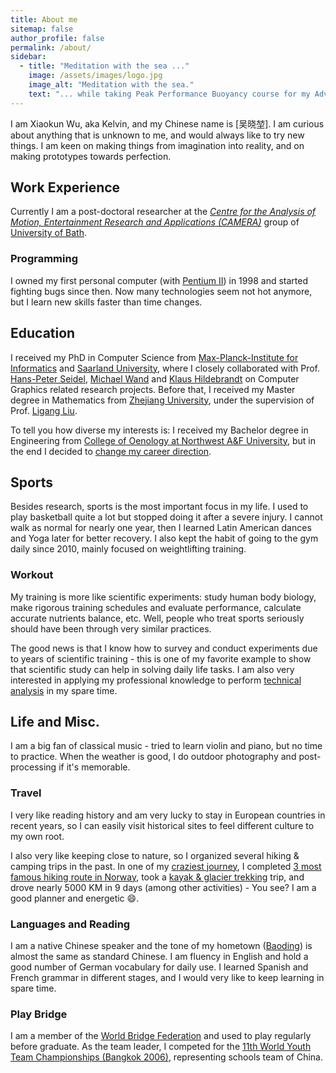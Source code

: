 ```yaml
---
title: About me
sitemap: false
author_profile: false
permalink: /about/
sidebar:
  - title: "Meditation with the sea ..."
    image: /assets/images/logo.jpg
    image_alt: "Meditation with the sea."
    text: "... while taking Peak Performance Buoyancy course for my Advanced Open Water Diver certification."
---
```

I am Xiaokun Wu, aka Kelvin, and my Chinese name is [吴晓堃].
I am curious about anything that is unknown to me, and would always like to try new things.
I am keen on making things from imagination into reality, and on making prototypes towards perfection.

## Work Experience
Currently I am a post-doctoral researcher at the [*Centre for the Analysis of Motion, Entertainment Research and Applications (CAMERA)*](https://www.camera.ac.uk/) group of [University of Bath](https://www.bath.ac.uk/).

### Programming
I owned my first personal computer (with [Pentium II](https://en.wikipedia.org/wiki/Pentium_II)) in 1998 and started fighting bugs since then.
Now many technologies seem not hot anymore, but I learn new skills faster than time changes.

## Education
I received my PhD in Computer Science from [Max-Planck-Institute for Informatics](https://www.mpi-inf.mpg.de/departments/computer-graphics/) and [Saarland University](https://www.uni-saarland.de/en/home.html), where I closely collaborated with Prof. [Hans-Peter Seidel](https://people.mpi-inf.mpg.de/~hpseidel/), [Michael Wand](http://www.staff.uni-mainz.de/wandm/) and [Klaus Hildebrandt](https://graphics.tudelft.nl/~klaus/) on Computer Graphics related research projects.
Before that, I received my Master degree in Mathematics from [Zhejiang University](http://www.zju.edu.cn/english/), under the supervision of Prof. [Ligang Liu](http://staff.ustc.edu.cn/~lgliu/).

To tell you how diverse my interests is: I received my Bachelor degree in Engineering from [College of Oenology at Northwest A&F University](http://wine.nwsuaf.edu.cn/), but in the end I decided to [change my career direction](/pages/about/why-not-wine).

## Sports
Besides research, sports is the most important focus in my life. I used to play basketball quite a lot but stopped doing it after a severe injury.
I cannot walk as normal for nearly one year, then I learned Latin American dances and Yoga later for better recovery.
I also kept the habit of going to the gym daily since 2010, mainly focused on weightlifting training.

### Workout
My training is more like scientific experiments: study human body biology, make rigorous training schedules and evaluate performance, calculate accurate nutrients balance, etc.
Well, people who treat sports seriously should have been through very similar practices.

The good news is that I know how to survey and conduct experiments due to years of scientific training - this is one of my favorite example to show that scientific study can help in solving daily life tasks.
I am also very interested in applying my professional knowledge to perform [technical analysis](/pages/about/clean_openpose.mp4) in my spare time.

## Life and Misc.
I am a big fan of classical music - tried to learn violin and piano, but no time to practice.
When the weather is good, I do outdoor photography and post-processing if it's memorable.

### Travel
I very like reading history and am very lucky to stay in European countries in recent years, so I can easily visit historical sites to feel different culture to my own root.

I also very like keeping close to nature, so I organized several hiking & camping trips in the past.
In one of my [craziest journey](https://drive.google.com/open?id=1PY-qpkwEc0V5hBueDGillzdWZcw&usp=sharing), I completed [3 most famous hiking route in Norway](/pages/about/norway_rocks.jpg), took a [kayak & glacier trekking](/pages/about/glacier_kayak.jpg) trip, and drove nearly 5000 KM in 9 days (among other activities) - You see? I am a good planner and energetic :smile:.

### Languages and Reading
I am a native Chinese speaker and the tone of my hometown ([Baoding](https://en.wikipedia.org/wiki/Baoding)) is almost the same as standard Chinese. I am fluency in English and hold a good number of German vocabulary for daily use.
I learned Spanish and French grammar in different stages, and I would very like to keep learning in spare time.

### Play Bridge
I am a member of the [World Bridge Federation](http://www.worldbridge.org/) and used to play regularly before graduate.
As the team leader, I competed for the [11th World Youth Team Championships (Bangkok 2006)](http://www.worldbridge.org/people/person/?x?qryid=24297), representing schools team of China.
